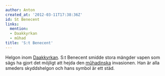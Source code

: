 ```yaml
---
author: Anton
created_at: '2012-03-11T17:38:36Z'
id: St Benecent
links:
  mention:
  - Daakkyrkan
  - mûhad
title: 'S:t Benecent'
---
```


Helgon inom [Daakkyrkan]. S:t Benecent smidde stora mängder vapen som sägs ha gjort det möjligt att
hejda den [mûhadinska] invasionen. Han är alla smeders skyddshelgon och hans symbol är ett städ.

  [Daakkyrkan]: Daakkyrkan
  [mûhadinska]: mûhad
